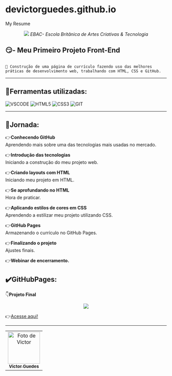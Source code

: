 # devictorguedes.github.io
My Resume
<p align="center">
  <img src="img/Jornada.png">
<em>EBAC- Escola Britânica de Artes Criativas & Tecnologia</em>
</p>

## 😏- Meu Primeiro Projeto Front-End
<code>
🎯 Construção de uma página de currículo fazendo uso das melhores práticas de desenvolvimento web, trabalhando com HTML, CSS e GitHub.
</code>

<hr>

## 🔧Ferramentas utilizadas:

![VSCODE](https://img.shields.io/badge/Visual_Studio_Code-0078D4?style=for-the-badge&logo=visual%20studio%20code&logoColor=white)
![HTML5](https://img.shields.io/badge/html5-%23E34F26.svg?style=for-the-badge&logo=html5&logoColor=white)
![CSS3](https://img.shields.io/badge/css3-%231572B6.svg?style=for-the-badge&logo=css3&logoColor=white)
![GIT](https://img.shields.io/badge/GIT-E44C30?style=for-the-badge&logo=git&logoColor=white)
<hr>

## 🚀Jornada:
👉**Conhecendo GitHub**<br>
Aprendendo mais sobre uma das tecnologias mais usadas no mercado.

👉**Introdução das tecnologias**<br>
Iniciando a construção do meu projeto web.

👉**Criando layouts com HTML**<br>
Iniciando meu projeto em HTML.

👉**Se aprofundando no HTML**<br>
Hora de praticar.

👉**Aplicando estilos de cores em CSS**<br>
Aprendendo a estilizar meu projeto utilizando CSS.

👉**GitHub Pages**<br>
Armazenando o currículo no GitHub Pages.

👉**Finalizando o projeto**<br>
Ajustes finais.

👉**Webinar de encerramento.**

## ✔️GitHubPages:

  👇**Projeto Final**
<p align="center"> 
  <img src="img/page.gif">
</p>
  
  👉[Acesse aqui!](http://devictorguedes.github.io/)




<hr>
<p align="center">
<table>
  <tr>  
    <td align="center">
      <a href="https://github.com/devictorguedes">
        <img src="https://github.com/devictorguedes.png" width="100px;" alt="Foto de Victor"/><br>
        <sub>
          <b>Victor Guedes</b>
        </sub>
      </a>
    </td>
</p>


